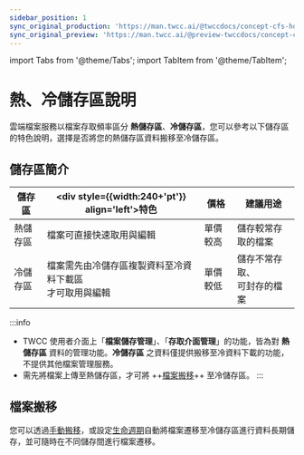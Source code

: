 ```yaml
---
sidebar_position: 1
sync_original_production: 'https://man.twcc.ai/@twccdocs/concept-cfs-hot-and-cold-zh' 
sync_original_preview: 'https://man.twcc.ai/@preview-twccdocs/concept-cfs-hot-and-cold-zh'
---
```


import Tabs from '@theme/Tabs';
import TabItem from '@theme/TabItem';

# 熱、冷儲存區說明

雲端檔案服務以檔案存取頻率區分 **熱儲存區**、**冷儲存區**，您可以參考以下儲存區的特色說明，選擇是否將您的熱儲存區資料搬移至冷儲存區。

## 儲存區簡介

| 儲存區 | <div style={{width:240+'pt'}} align='left'>特色</div> |價格 |建議用途 |
| -------- | -------- | -------- | -------- |
| 熱儲存區     | 檔案可直接快速取用與編輯  | 單價較高  | 儲存較常存取的檔案     |
| 冷儲存區     | 檔案需先由冷儲存區複製資料至冷資料下載區<br/>才可取用與編輯  | 單價較低  | 儲存不常存取、<br/>可封存的檔案     |


:::info
- TWCC 使用者介面上「**檔案儲存管理**」、「**存取介面管理**」的功能，皆為對 **熱儲存區** 資料的管理功能。**冷儲存區** 之資料僅提供搬移至冷資料下載的功能，不提供其他檔案管理服務。
- 需先將檔案上傳至熱儲存區，才可將 ++[檔案搬移](#檔案搬移)++ 至冷儲存區。
:::


## 檔案搬移

您可以透過[手動搬移](https://man.twcc.ai/@twccdocs/guide-cfs-move-retrieve-data-zh)，或設定[生命週期](https://man.twcc.ai/@twccdocs/guide-cfs-lifecycle-mngmnt-zh)自動將檔案遷移至冷儲存區進行資料長期儲存，並可隨時在不同儲存間進行檔案遷移。
